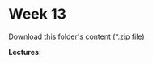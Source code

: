 # Week 13

[Download this folder's content (*.zip file)](https://github.com/braedynl/CSE232/raw/main/.assets/downloads/week13.zip)

**Lectures**: 
